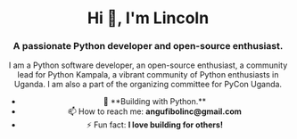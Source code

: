 <h1 align="center">Hi 👋, I'm Lincoln</h1>
<h3 align="center">A passionate Python developer and open-source enthusiast.</h3>

<p align="center">I am a Python software developer, an open-source enthusiast, a community lead for Python Kampala, a vibrant community of Python enthusiasts in Uganda. I am also a part of the organizing committee for PyCon Uganda.</p>

<ul align="center">
  <li>🌱 **Building with Python.**</li>
  <li>📫 How to reach me: <strong>angufibolinc@gmail.com</strong></li>
  <li>⚡ Fun fact: <strong>I love building for others!</strong></li>
</ul>

  
